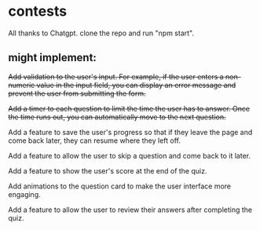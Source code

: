 # contests

All thanks to Chatgpt.
clone the repo and run "npm start".

## might implement:
~~Add validation to the user's input. For example, if the user enters a non-numeric value in the input field, you can display an error message and prevent the user from submitting the form.~~

~~Add a timer to each question to limit the time the user has to answer. Once the time runs out, you can automatically move to the next question.~~

Add a feature to save the user's progress so that if they leave the page and come back later, they can resume where they left off.

Add a feature to allow the user to skip a question and come back to it later.

Add a feature to show the user's score at the end of the quiz.

Add animations to the question card to make the user interface more engaging.

Add a feature to allow the user to review their answers after completing the quiz.
